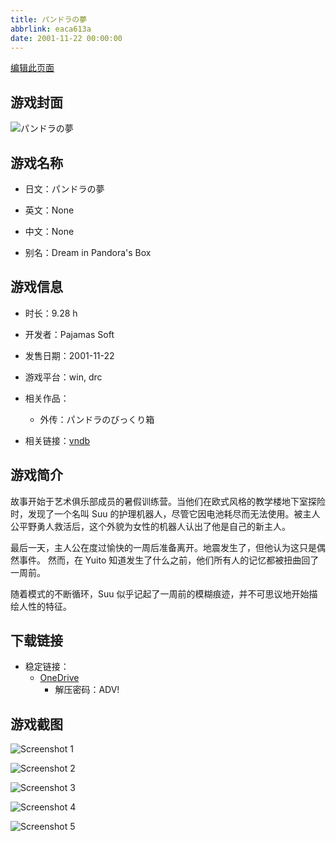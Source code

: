 ```yaml
---
title: パンドラの夢
abbrlink: eaca613a
date: 2001-11-22 00:00:00
---
```

[编辑此页面](https://github.com/ACG-3/ADV3-source/blob/main/source/_posts/games/%E3%83%91%E3%83%B3%E3%83%89%E3%83%A9%E3%81%AE%E5%A4%A2.md)

## 游戏封面

![パンドラの夢](https://pan.timero.xyz/onedrive/img_lib_001/%E3%83%91%E3%83%B3%E3%83%89%E3%83%A9%E3%81%AE%E5%A4%A2_cover.avif)


## 游戏名称

- 日文：パンドラの夢
- 英文：None
- 中文：None

- 别名：Dream in Pandora's Box


## 游戏信息

- 时长：9.28 h
- 开发者：Pajamas Soft
- 发售日期：2001-11-22
- 游戏平台：win, drc
- 相关作品：
   - 外传：パンドラのびっくり箱

- 相关链接：[vndb](https://vndb.org/v1203)


## 游戏简介

故事开始于艺术俱乐部成员的暑假训练营。当他们在欧式风格的教学楼地下室探险时，发现了一个名叫 Suu 的护理机器人，尽管它因电池耗尽而无法使用。被主人公平野勇人救活后，这个外貌为女性的机器人认出了他是自己的新主人。

最后一天，主人公在度过愉快的一周后准备离开。地震发生了，但他认为这只是偶然事件。
然而，在 Yuito 知道发生了什么之前，他们所有人的记忆都被扭曲回了一周前。

随着模式的不断循环，Suu 似乎记起了一周前的模糊痕迹，并不可思议地开始描绘人性的特征。


## 下载链接

- 稳定链接：
    - [OneDrive](https://pan.timero.xyz/onedrive/adv_lib_001/%E3%83%91%E3%83%B3%E3%83%89%E3%83%A9%E3%81%AE%E5%A4%A2)
        - 解压密码：ADV!



## 游戏截图


![Screenshot 1](https://pan.timero.xyz/onedrive/img_lib_001/%E3%83%91%E3%83%B3%E3%83%89%E3%83%A9%E3%81%AE%E5%A4%A2_Screenshot_1.avif)

![Screenshot 2](https://pan.timero.xyz/onedrive/img_lib_001/%E3%83%91%E3%83%B3%E3%83%89%E3%83%A9%E3%81%AE%E5%A4%A2_Screenshot_2.avif)

![Screenshot 3](https://pan.timero.xyz/onedrive/img_lib_001/%E3%83%91%E3%83%B3%E3%83%89%E3%83%A9%E3%81%AE%E5%A4%A2_Screenshot_3.avif)

![Screenshot 4](https://pan.timero.xyz/onedrive/img_lib_001/%E3%83%91%E3%83%B3%E3%83%89%E3%83%A9%E3%81%AE%E5%A4%A2_Screenshot_4.avif)

![Screenshot 5](https://pan.timero.xyz/onedrive/img_lib_001/%E3%83%91%E3%83%B3%E3%83%89%E3%83%A9%E3%81%AE%E5%A4%A2_Screenshot_5.avif)

